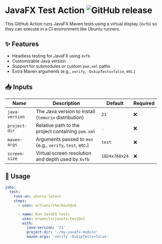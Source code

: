 # JavaFX Test Action ![GitHub release](https://img.shields.io/github/v/release/erwanclx/javafx-test?label=release)

This GitHub Action runs JavaFX Maven tests using a virtual display (`Xvfb`) so they can execute in a CI environment like Ubuntu runners.

## ✨ Features

- Headless testing for JavaFX using `Xvfb`
- Customizable Java version
- Support for submodules or custom `pom.xml` paths
- Extra Maven arguments (e.g., `verify`, `-DskipTests=false`, etc.)

## 📥 Inputs

| Name           | Description                                              | Default    | Required |
|----------------|----------------------------------------------------------|------------|----------|
| `java-version` | The Java version to install (`temurin` distribution)     | `21`       | ❌       |
| `project-dir`  | Relative path to the project containing `pom.xml`        | `.`        | ❌       |
| `maven-args`   | Arguments passed to `mvn` (e.g., `verify`, `test`, etc.) | `test`     | ❌       |
| `screen-size`  | Virtual screen resolution and depth used by `Xvfb` | `1024x768x24`     | ❌       |

## 🚀 Usage

```yaml
jobs:
  test:
    runs-on: ubuntu-latest
    steps:
      - uses: actions/checkout@v4

      - name: Run JavaFX tests
        uses: erwanclx/javafx-test@v1
        with:
          java-version: '21'
          project-dir: './my-javafx-module'
          maven-args: 'verify -DskipTests=false'
```